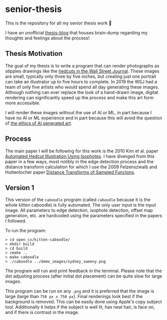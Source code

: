 # senior-thesis

This is the repository for all my senior thesis work :cowboy_hat_face:

I have an unofficial [thesis-blog](https://github.com/AriaKillebrewBruehl/senior-thesis/blob/main/thesis-blog.md) that houses brain-dump regarding my thoughts and feelings about the process!

## Thesis Motivation

The goal of my thesis is to write a program that can render photographs as stipples drawings like the [hedcuts in the Wall Street Journal](https://www.wsj.com/articles/whats-in-a-hedcut-depends-how-its-made-11576537243). These images are small, typically only three by five inches, but creating just one portrait can take an illustrator up to five hours to complete. In 2019 the WSJ had a team of only five artists who would spend all day generating these images. Although nothing can ever replace the look of a hand-drawn image, digital rendering can significantly speed up the process and make this art form more accessible.

I will render these images without the use of AI or ML, in part because I have no AI or ML experience and in part because this will avoid the question of [the ethics of AI generated art](https://jamiearpinricci.medium.com/the-ethics-of-ai-generated-art-57fb04b71646).

## Process

The main paper I will be following for this work is the 2010 Kim et al. paper [Automated Hedcut Illustration Using Isophotes](https://link.springer.com/chapter/10.1007/978-3-642-13544-6_17). I have diverged from this paper in a few ways, most notibly in the edge detection process and the distance transform calculation for which I use the 2009 Felzenszwalb and Huttenlocher paper [Distance Transforms of Sampled Functons](https://cs.brown.edu/people/pfelzens/papers/dt-final.pdf).

## Version 1

This version of the `caboodle` program (called `caboodle` because it is the whole kitten caboodle) is fully automated. The only user input is the input image. All parameters to edge detection, isophote detection, offset map generation, etc. are hardcoded using the parameters specified in the papers I followed.

To run the program:

    > cd open_cv/kitten-caboodle/
    > mkdir build
    > cd build
    > cmake ..
    > make caboodle
    > ./caboodle ../demo_images/sydney_sweeny.png

The program will run and print feedback in the terminal. Please note that the dot adjusting process (after initial dot placement) can be quite slow for large images.

This program can be run on any `.png` and it is preferred that the image is large (large than `750 px x 750 px`). Final renderings look best if the background is removed. This can be easily done using Apple's copy subject tool. Additionally it helps if the subject is well lit, has neat hair, is face on, and if there is contrast in the image.
